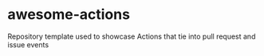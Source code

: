 # awesome-actions
Repository template used to showcase Actions that tie into pull request and issue events

